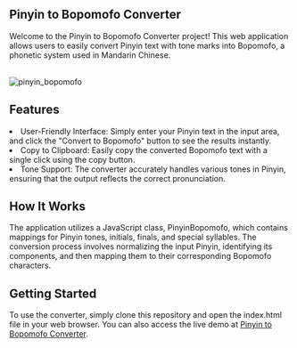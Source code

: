 
<h2>Pinyin to Bopomofo Converter</h2>
Welcome to the Pinyin to Bopomofo Converter project! This web application allows users to easily convert Pinyin text with tone marks into Bopomofo, a phonetic system used in Mandarin Chinese.
<br><br>


![pinyin_bopomofo](https://github.com/user-attachments/assets/9d0f605e-fdfc-40bb-aa8c-0e7b9729218a)

<h2>Features</h2>
<li>User-Friendly Interface: Simply enter your Pinyin text in the input area, and click the "Convert to Bopomofo" button to see the results instantly.</li>
<li>Copy to Clipboard: Easily copy the converted Bopomofo text with a single click using the copy button.</li>
<li>Tone Support: The converter accurately handles various tones in Pinyin, ensuring that the output reflects the correct pronunciation.</li>
<h2>How It Works</h2>
The application utilizes a JavaScript class, PinyinBopomofo, which contains mappings for Pinyin tones, initials, finals, and special syllables. The conversion process involves normalizing the input Pinyin, identifying its components, and then mapping them to their corresponding Bopomofo characters.
<h2>Getting Started</h2>
To use the converter, simply clone this repository and open the index.html file in your web browser. You can also access the live demo at <a href="https://mojibiz.github.io/pinyin_bopomofo_converter_page/">Pinyin to Bopomofo Converter</a>.
